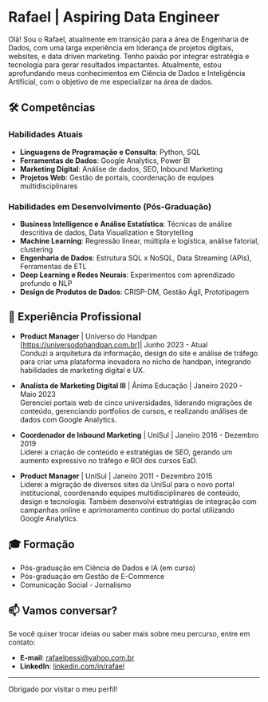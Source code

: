 # Rafael | Aspiring Data Engineer

Olá! Sou o Rafael, atualmente em transição para a área de Engenharia de Dados, com uma larga experiência em liderança de projetos digitais, websites, e data driven marketing. Tenho paixão por integrar estratégia e tecnologia para gerar resultados impactantes. Atualmente, estou aprofundando meus conhecimentos em Ciência de Dados e Inteligência Artificial, com o objetivo de me especializar na área de dados.

## 🛠️ Competências

### Habilidades Atuais
- **Linguagens de Programação e Consulta**: Python, SQL
- **Ferramentas de Dados**: Google Analytics, Power BI
- **Marketing Digital**: Análise de dados, SEO, Inbound Marketing
- **Projetos Web**: Gestão de portais, coordenação de equipes multidisciplinares

### Habilidades em Desenvolvimento (Pós-Graduação)
- **Business Intelligence e Análise Estatística**: Técnicas de análise descritiva de dados, Data Visualization e Storytelling
- **Machine Learning**: Regressão linear, múltipla e logística, análise fatorial, clustering
- **Engenharia de Dados**: Estrutura SQL x NoSQL, Data Streaming (APIs), Ferramentas de ETL
- **Deep Learning e Redes Neurais**: Experimentos com aprendizado profundo e NLP
- **Design de Produtos de Dados**: CRISP-DM, Gestão Ágil, Prototipagem

## 💼 Experiência Profissional

- **Product Manager** | Universo do Handpan [https://universodohandpan.com.br]| Junho 2023 - Atual  
  Conduzi a arquitetura da informação, design do site e análise de tráfego para criar uma plataforma inovadora no nicho de handpan, integrando habilidades de marketing digital e UX.

- **Analista de Marketing Digital III** | Ânima Educação | Janeiro 2020 - Maio 2023  
  Gerenciei portais web de cinco universidades, liderando migrações de conteúdo, gerenciando portfolios de cursos, e realizando análises de dados com Google Analytics.

- **Coordenador de Inbound Marketing** | UniSul | Janeiro 2016 - Dezembro 2019  
  Liderei a criação de conteúdo e estratégias de SEO, gerando um aumento expressivo no tráfego e ROI dos cursos EaD.

- **Product Manager** | UniSul | Janeiro 2011 - Dezembro 2015  
  Liderei a migração de diversos sites da UniSul para o novo portal institucional, coordenando equipes multidisciplinares de conteúdo, design e tecnologia. Também desenvolvi estratégias de integração com campanhas online e aprimoramento contínuo do portal utilizando Google Analytics.

## 🎓 Formação

- Pós-graduação em Ciência de Dados e IA (em curso)
- Pós-graduação em Gestão de E-Commerce   
- Comunicação Social - Jornalismo

## 📫 Vamos conversar?

Se você quiser trocar ideias ou saber mais sobre meu percurso, entre em contato:

- **E-mail**: rafaelpessi@yahoo.com.br
- **LinkedIn**: [linkedin.com/in/rafael](https://www.linkedin.com/in/rafael-pessi-749bb035/)

---

Obrigado por visitar o meu perfil!

